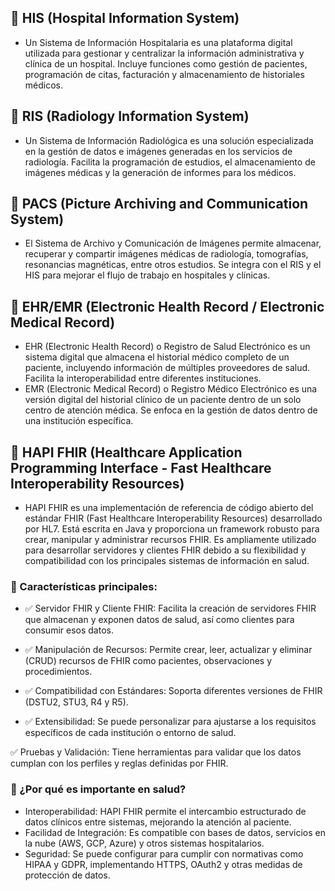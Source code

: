 
## 📌 HIS (Hospital Information System)
- Un Sistema de Información Hospitalaria es una plataforma digital utilizada para gestionar y centralizar la información administrativa y clínica de un hospital. Incluye funciones como gestión de pacientes, programación de citas, facturación y almacenamiento de historiales médicos.

## 📌 RIS (Radiology Information System)
- Un Sistema de Información Radiológica es una solución especializada en la gestión de datos e imágenes generadas en los servicios de radiología. Facilita la programación de estudios, el almacenamiento de imágenes médicas y la generación de informes para los médicos.

## 📌 PACS (Picture Archiving and Communication System)
- El Sistema de Archivo y Comunicación de Imágenes permite almacenar, recuperar y compartir imágenes médicas de radiología, tomografías, resonancias magnéticas, entre otros estudios. Se integra con el RIS y el HIS para mejorar el flujo de trabajo en hospitales y clínicas.

## 📌 EHR/EMR (Electronic Health Record / Electronic Medical Record)

- EHR (Electronic Health Record) o Registro de Salud Electrónico es un sistema digital que almacena el historial médico completo de un paciente, incluyendo información de múltiples proveedores de salud. Facilita la interoperabilidad entre diferentes instituciones.
- EMR (Electronic Medical Record) o Registro Médico Electrónico es una versión digital del historial clínico de un paciente dentro de un solo centro de atención médica. Se enfoca en la gestión de datos dentro de una institución específica.

## 📌 HAPI FHIR (Healthcare Application Programming Interface - Fast Healthcare Interoperability Resources)

- HAPI FHIR es una implementación de referencia de código abierto del estándar FHIR (Fast Healthcare Interoperability Resources) desarrollado por HL7. Está escrita en Java y proporciona un framework robusto para crear, manipular y administrar recursos FHIR. Es ampliamente utilizado para desarrollar servidores y clientes FHIR debido a su flexibilidad y compatibilidad con los principales sistemas de información en salud.

### 🔑 Características principales:
- ✅ Servidor FHIR y Cliente FHIR: Facilita la creación de servidores FHIR que almacenan y exponen datos de salud, así como clientes para consumir esos datos.

- ✅ Manipulación de Recursos: Permite crear, leer, actualizar y eliminar (CRUD) recursos de FHIR como pacientes, observaciones y procedimientos.

- ✅ Compatibilidad con Estándares: Soporta diferentes versiones de FHIR (DSTU2, STU3, R4 y R5).

- ✅ Extensibilidad: Se puede personalizar para ajustarse a los requisitos específicos de cada institución o entorno de salud.

✅ Pruebas y Validación: Tiene herramientas para validar que los datos cumplan con los perfiles y reglas definidas por FHIR.

### 🏥 ¿Por qué es importante en salud?
- Interoperabilidad: HAPI FHIR permite el intercambio estructurado de datos clínicos entre sistemas, mejorando la atención al paciente.
- Facilidad de Integración: Es compatible con bases de datos, servicios en la nube (AWS, GCP, Azure) y otros sistemas hospitalarios.
- Seguridad: Se puede configurar para cumplir con normativas como HIPAA y GDPR, implementando HTTPS, OAuth2 y otras medidas de protección de datos.
